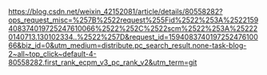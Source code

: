 https://blog.csdn.net/weixin_42152081/article/details/80558282?ops_request_misc=%257B%2522request%255Fid%2522%253A%2522159408374019725247610066%2522%252C%2522scm%2522%253A%252220140713.130102334..%2522%257D&request_id=159408374019725247610066&biz_id=0&utm_medium=distribute.pc_search_result.none-task-blog-2~all~top_click~default-4-80558282.first_rank_ecpm_v3_pc_rank_v2&utm_term=git